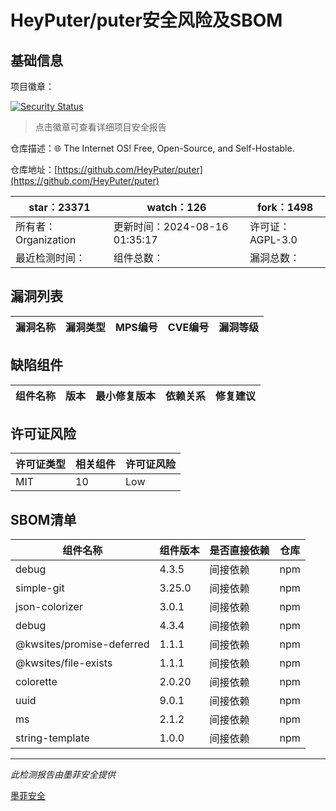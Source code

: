 # HeyPuter/puter安全风险及SBOM

## 基础信息

项目徽章：

[![Security Status](https://www.murphysec.com/platform3/v31/badge/1824160098934706176.svg)](https://www.murphysec.com/console/report/1765452897822130176/1824160098934706176)

> 点击徽章可查看详细项目安全报告

仓库描述：🌐 The Internet OS! Free, Open-Source, and Self-Hostable.

仓库地址：[https://github.com/HeyPuter/puter](https://github.com/HeyPuter/puter)

| star：23371 | watch：126 | fork：1498 |
| ----------- | -------------- | ------------ |
| 所有者：Organization | 更新时间：2024-08-16 01:35:17 | 许可证：AGPL-3.0 |
| 最近检测时间： | 组件总数： | 漏洞总数： |




## 漏洞列表

| 漏洞名称 | 漏洞类型 | MPS编号 | CVE编号 | 漏洞等级 |
| ------- | ------ | ------- | ------ | ----- |





## 缺陷组件

| 组件名称 | 版本 | 最小修复版本 | 依赖关系 | 修复建议 |
| -------- | ---- | ------------ | -------- | -------- |





## 许可证风险

| 许可证类型 | 相关组件 | 许可证风险 |
| ---------- | -------- | ---------- |
|MIT|10|Low|




## SBOM清单

| 组件名称 | 组件版本 | 是否直接依赖 | 仓库 |
| -------- | -------- | ------------ | ---- |
|debug|4.3.5|间接依赖|npm|
|simple-git|3.25.0|间接依赖|npm|
|json-colorizer|3.0.1|间接依赖|npm|
|debug|4.3.4|间接依赖|npm|
|@kwsites/promise-deferred|1.1.1|间接依赖|npm|
|@kwsites/file-exists|1.1.1|间接依赖|npm|
|colorette|2.0.20|间接依赖|npm|
|uuid|9.0.1|间接依赖|npm|
|ms|2.1.2|间接依赖|npm|
|string-template|1.0.0|间接依赖|npm|


------

*此检测报告由墨菲安全提供*

[墨菲安全](www.murphysec.com)